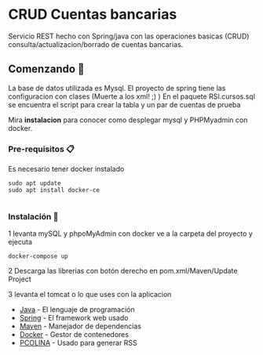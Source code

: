 # CRUD Cuentas bancarias

Servicio REST hecho con Spring/java con las operaciones basicas (CRUD) consulta/actualizacion/borrado de cuentas bancarias. 

## Comenzando 🚀

La base de datos utilizada es Mysql. El proyecto de spring tiene las configuracion con clases (Muerte a los xml! ;) )
En el paquete RSI.cursos.sql se encuentra el script para crear la tabla y un par de cuentas de prueba

Mira **instalacion** para conocer como desplegar mysql y PHPMyadmin con docker.


### Pre-requisitos 📋

Es necesario tener docker instalado

```
sudo apt update
sudo apt install docker-ce


```

### Instalación 🔧

1 levanta mySQL y phpoMyAdmin con docker ve a la carpeta del proyecto y ejecuta

```
docker-compose up
```

2 Descarga las librerias con botón derecho en pom.xml/Maven/Update Project

3 levanta el tomcat o lo que uses con la aplicacion


* [Java](https://www.oracle.com/es/java/technologies/javase/javase-jdk8-downloads.html) - El lenguaje de programación
* [Spring](https://spring.io/) - El framework web usado
* [Maven](https://maven.apache.org/) - Manejador de dependencias
* [Docker](https://www.docker.com/) - Gestor de contenedores
* [PCOLINA](https://pcolina.github.io/) - Usado para generar RSS
